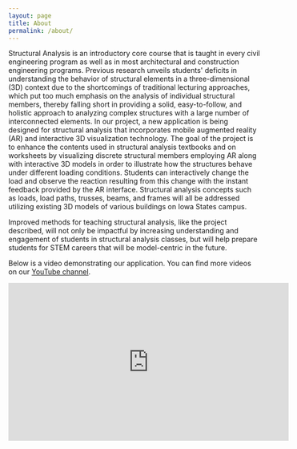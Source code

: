 ```yaml
---
layout: page
title: About
permalink: /about/
---
```

Structural Analysis is an introductory core course that is taught in every civil engineering program as well as in most architectural and construction engineering programs. Previous research unveils students' deficits in understanding the behavior of structural elements in a three-dimensional (3D) context due to the shortcomings of traditional lecturing approaches, which put too much emphasis on the analysis of individual structural members, thereby falling short in providing a solid, easy-to-follow, and holistic approach to analyzing complex structures with a large number of interconnected elements. In our project, a new application is being designed for structural analysis that incorporates mobile augmented reality (AR) and interactive 3D visualization technology. The goal of the project is to enhance the contents used in structural analysis textbooks and on worksheets by visualizing discrete structural members employing AR along with interactive 3D models in order to illustrate how the structures behave under different loading conditions. Students can interactively change the load and observe the reaction resulting from this change with the instant feedback provided by the AR interface. Structural analysis concepts such as loads, load paths, trusses, beams, and frames will all be addressed utilizing existing 3D models of various buildings on Iowa States campus. 

Improved methods for teaching structural analysis, like the project described, will not only be impactful by increasing understanding and engagement of students in structural analysis classes, but will help prepare students for STEM careers that will be model-centric in the future. 

Below is a video demonstrating our application. You can find more videos on our [YouTube channel](https://www.youtube.com/channel/UCJYTkPvh-aNwow1DVk_5rdQ).
<iframe width="560" height="315" src="https://www.youtube-nocookie.com/embed/kANM-r5Fh0k?rel=0" frameborder="0" gesture="media" allow="encrypted-media" allowfullscreen></iframe>
